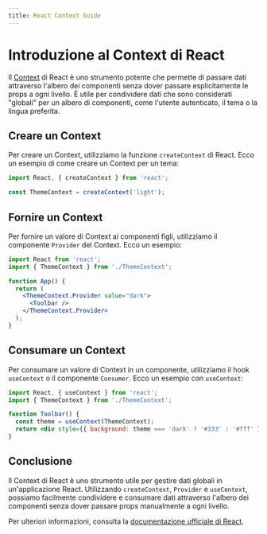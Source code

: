 ```yaml
---
title: React Context Guide
---
```


# Introduzione al Context di React

Il [Context](glossary/React%20Context.md) di React è uno strumento potente che permette di passare dati attraverso l'albero dei componenti senza dover passare esplicitamente le props a ogni livello. È utile per condividere dati che sono considerati "globali" per un albero di componenti, come l'utente autenticato, il tema o la lingua preferita.

## Creare un Context

Per creare un Context, utilizziamo la funzione `createContext` di React. Ecco un esempio di come creare un Context per un tema:

```jsx
import React, { createContext } from 'react';

const ThemeContext = createContext('light');
```

## Fornire un Context

Per fornire un valore di Context ai componenti figli, utilizziamo il componente `Provider` del Context. Ecco un esempio:

```jsx
import React from 'react';
import { ThemeContext } from './ThemeContext';

function App() {
  return (
    <ThemeContext.Provider value="dark">
      <Toolbar />
    </ThemeContext.Provider>
  );
}
```

## Consumare un Context

Per consumare un valore di Context in un componente, utilizziamo il hook `useContext` o il componente `Consumer`. Ecco un esempio con `useContext`:

```jsx
import React, { useContext } from 'react';
import { ThemeContext } from './ThemeContext';

function Toolbar() {
  const theme = useContext(ThemeContext);
  return <div style={{ background: theme === 'dark' ? '#333' : '#fff' }}>Toolbar</div>;
}
```

## Conclusione

Il Context di React è uno strumento utile per gestire dati globali in un'applicazione React. Utilizzando `createContext`, `Provider` e `useContext`, possiamo facilmente condividere e consumare dati attraverso l'albero dei componenti senza dover passare props manualmente a ogni livello.

Per ulteriori informazioni, consulta la [documentazione ufficiale di React](https://react.dev/learn/passing-props-to-a-component).
